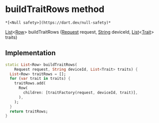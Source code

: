 


# buildTraitRows method




    *[<Null safety>](https://dart.dev/null-safety)*




[List](https://api.flutter.dev/flutter/dart-core/List-class.html)&lt;[Row](https://api.flutter.dev/flutter/widgets/Row-class.html)> buildTraitRows
([Request](https://yonomi.co/yonomi-sdk/Request-class.html) request, [String](https://api.flutter.dev/flutter/dart-core/String-class.html) deviceId, [List](https://api.flutter.dev/flutter/dart-core/List-class.html)&lt;[Trait](https://yonomi.co/yonomi-sdk/Trait-class.html)> traits)








## Implementation

```dart
static List<Row> buildTraitRows(
    Request request, String deviceId, List<Trait> traits) {
  List<Row> traitRows = [];
  for (var trait in traits) {
    traitRows.add(
      Row(
        children: [traitFactory(request, deviceId, trait)],
      ),
    );
  }
  return traitRows;
}
```







